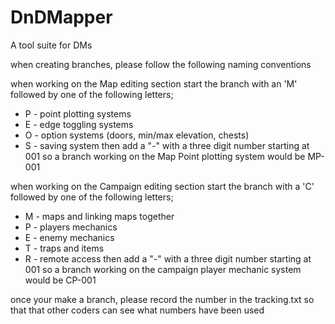 # DnDMapper
A tool suite for DMs

when creating branches, please follow the following naming conventions

when working on the Map editing section start the branch with an 'M'
followed by one of the following letters;
- P - point plotting systems
- E - edge toggling systems
- O - option systems (doors, min/max elevation, chests)
- S - saving system
then add a "-" with a three digit number starting at 001
so a branch working on the Map Point plotting system would be MP-001

when working on the Campaign editing section start the branch with a 'C'
followed by one of the following letters;
- M - maps and linking maps together
- P - players mechanics
- E - enemy mechanics
- T - traps and items
- R - remote access
then add a "-" with a three digit number starting at 001
so a branch working on the campaign player mechanic system would be CP-001

once your make a branch, please record the number in the tracking.txt so that that other coders can see what numbers have been used
